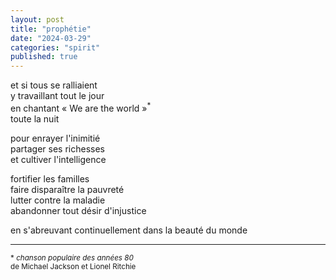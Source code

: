 ```yaml
---
layout: post
title: "prophétie"
date: "2024-03-29"
categories: "spirit"
published: true
---
```


et si tous se ralliaient  
y travaillant tout le jour  
en chantant « We are the world »<sup>*</sup>  
toute la nuit  

pour enrayer l'inimitié  
partager ses richesses  
et cultiver l'intelligence  

fortifier les familles  
faire disparaître la pauvreté  
lutter contre la maladie  
abandonner tout désir d'injustice  

en s'abreuvant continuellement dans la beauté du monde  


___
<sup>* *chanson populaire des années 80* <br/>
de Michael Jackson et Lionel Ritchie</sup>
